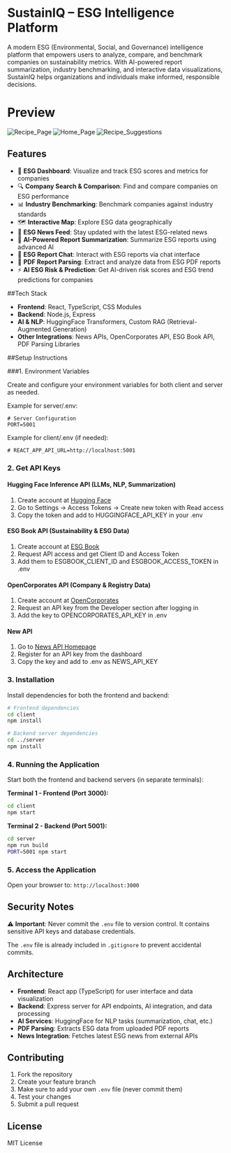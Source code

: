 # SustainIQ – ESG Intelligence Platform

A modern ESG (Environmental, Social, and Governance) intelligence platform that empowers users to analyze, compare, and benchmark companies on sustainability metrics. With AI-powered report summarization, industry benchmarking, and interactive data visualizations, SustainIQ helps organizations and individuals make informed, responsible decisions.

# Preview

![Recipe_Page](https://github.com/user-attachments/assets/02e0edd9-184e-49dd-bf56-e57b45f56180)
![Home_Page](https://github.com/user-attachments/assets/5be83121-4e9d-4b17-80a6-46a0d88f77e6)
![Recipe_Suggestions](https://github.com/user-attachments/assets/3305ab80-9797-415a-99b8-0a18f6d0d067)

## Features

- 🌱 **ESG Dashboard**: Visualize and track ESG scores and metrics for companies
- 🔍 **Company Search & Comparison**: Find and compare companies on ESG performance
- 📊 **Industry Benchmarking**: Benchmark companies against industry standards
- 🗺️ **Interactive Map**: Explore ESG data geographically
- 📰 **ESG News Feed**: Stay updated with the latest ESG-related news
- 🤖 **AI-Powered Report Summarization**: Summarize ESG reports using advanced AI
- 💬 **ESG Report Chat**: Interact with ESG reports via chat interface
- 📄 **PDF Report Parsing**: Extract and analyze data from ESG PDF reports
- ⚡ **AI ESG Risk & Prediction**: Get AI-driven risk scores and ESG trend predictions for companies

##Tech Stack

- **Frontend**: React, TypeScript, CSS Modules
- **Backend**: Node.js, Express
- **AI & NLP**: HuggingFace Transformers, Custom RAG (Retrieval-Augmented Generation)
- **Other Integrations**: News APIs, OpenCorporates API, ESG Book API, PDF Parsing Libraries

##Setup Instructions

###1. Environment Variables

Create and configure your environment variables for both client and server as needed.

Example for server/.env:

```env
# Server Configuration
PORT=5001
```

Example for client/.env (if needed):

```env
# REACT_APP_API_URL=http://localhost:5001
```

### 2. Get API Keys

#### Hugging Face Inference API (LLMs, NLP, Summarization)
1. Create account at [Hugging Face](https://huggingface.co/)
2. Go to Settings → Access Tokens → Create new token with Read access
3. Copy the token and add to HUGGINGFACE_API_KEY in your .env

#### ESG Book API (Sustainability & ESG Data)
1. Create account at [ESG Book](https://esgbook.com/)
2. Request API access and get Client ID and Access Token
3. Add them to ESGBOOK_CLIENT_ID and ESGBOOK_ACCESS_TOKEN in .env

#### OpenCorporates API (Company & Registry Data)
1. Create account at [OpenCorporates](https://opencorporates.com/info/about_api)
2. Request an API key from the Developer section after logging in
3. Add the key to OPENCORPORATES_API_KEY in .env

#### New API
1. Go to [News API Homepage](https://newsapi.org/)
3. Register for an API key from the dashboard
4. Copy the key and add to .env as NEWS_API_KEY

### 3. Installation

Install dependencies for both the frontend and backend:

```bash
# Frontend dependencies
cd client
npm install

# Backend server dependencies
cd ../server
npm install
```

### 4. Running the Application

Start both the frontend and backend servers (in separate terminals):

**Terminal 1 - Frontend (Port 3000):**
```bash
cd client
npm start
```

**Terminal 2 - Backend (Port 5001):**
```bash
cd server
npm run build
PORT=5001 npm start
```

### 5. Access the Application

Open your browser to: `http://localhost:3000`

## Security Notes

⚠️ **Important**: Never commit the `.env` file to version control. It contains sensitive API keys and database credentials.

The `.env` file is already included in `.gitignore` to prevent accidental commits.

## Architecture

- **Frontend**: React app (TypeScript) for user interface and data visualization
- **Backend**: Express server for API endpoints, AI integration, and data processing
- **AI Services**: HuggingFace for NLP tasks (summarization, chat, etc.)
- **PDF Parsing**: Extracts ESG data from uploaded PDF reports
- **News Integration**: Fetches latest ESG news from external APIs

## Contributing

1. Fork the repository
2. Create your feature branch
3. Make sure to add your own `.env` file (never commit them)
4. Test your changes
5. Submit a pull request

## License

MIT License
